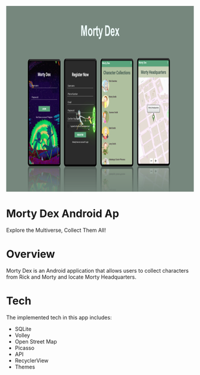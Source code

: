 <p align="center">
  <img height="500" src="/MortyDex.PNG">
</p>

# Morty Dex Android Ap
Explore the Multiverse, Collect Them All!

# Overview
Morty Dex is an Android application that allows users to collect characters from Rick and Morty and locate Morty Headquarters.

# Tech
The implemented tech in this app includes:
- SQLite
- Volley
- Open Street Map
- Picasso
- API
- RecyclerView
- Themes

